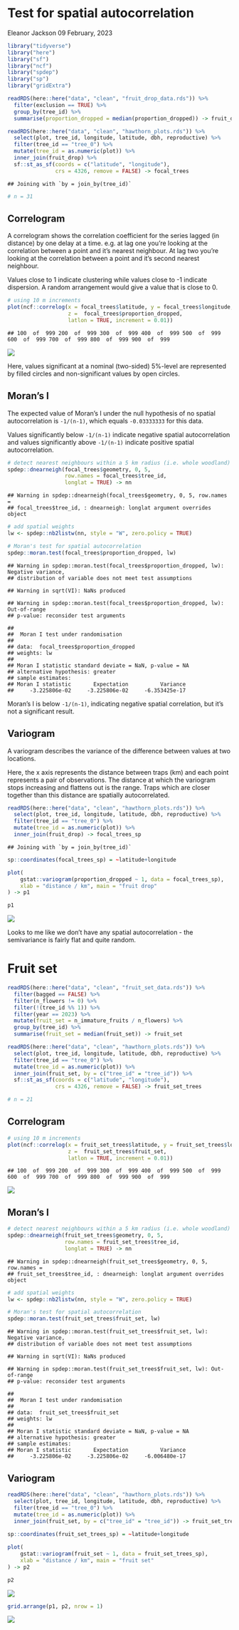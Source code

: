 Test for spatial autocorrelation
================
Eleanor Jackson
09 February, 2023

``` r
library("tidyverse")
library("here")
library("sf")
library("ncf")
library("spdep")
library("sp")
library("gridExtra")
```

``` r
readRDS(here::here("data", "clean", "fruit_drop_data.rds")) %>% 
  filter(exclusion == TRUE) %>% 
  group_by(tree_id) %>% 
  summarise(proportion_dropped = median(proportion_dropped)) -> fruit_drop

readRDS(here::here("data", "clean", "hawthorn_plots.rds")) %>%
  select(plot, tree_id, longitude, latitude, dbh, reproductive) %>%
  filter(tree_id == "tree_0") %>%
  mutate(tree_id = as.numeric(plot)) %>% 
  inner_join(fruit_drop) %>% 
  sf::st_as_sf(coords = c("latitude", "longitude"), 
               crs = 4326, remove = FALSE) -> focal_trees
```

    ## Joining with `by = join_by(tree_id)`

``` r
# n = 31
```

## Correlogram

A correlogram shows the correlation coefficient for the series lagged
(in distance) by one delay at a time. e.g. at lag one you’re looking at
the correlation between a point and it’s nearest neighbour. At lag two
you’re looking at the correlation between a point and it’s second
nearest neighbour.

Values close to 1 indicate clustering while values close to -1 indicate
dispersion. A random arrangement would give a value that is close to 0.

``` r
# using 10 m increments
plot(ncf::correlog(x = focal_trees$latitude, y = focal_trees$longitude, 
                   z =  focal_trees$proportion_dropped,
                   latlon = TRUE, increment = 0.01))
```

    ## 100  of  999 200  of  999 300  of  999 400  of  999 500  of  999 600  of  999 700  of  999 800  of  999 900  of  999 

![](figures/2023-02-09_test-spatial-autocorrelation/correlogram-fruit-drop-1.png)<!-- -->

Here, values significant at a nominal (two-sided) 5%-level are
represented by filled circles and non-significant values by open
circles.

## Moran’s I

The expected value of Moran’s I under the null hypothesis of no spatial
autocorrelation is `-1/(n-1)`, which equals `-0.03333333` for this data.

Values significantly below `-1/(n-1)` indicate negative spatial
autocorrelation and values significantly above `-1/(n-1)` indicate
positive spatial autocorrelation.

``` r
# detect nearest neighbours within a 5 km radius (i.e. whole woodland)
spdep::dnearneigh(focal_trees$geometry, 0, 5, 
                  row.names = focal_trees$tree_id,  
                  longlat = TRUE) -> nn
```

    ## Warning in spdep::dnearneigh(focal_trees$geometry, 0, 5, row.names =
    ## focal_trees$tree_id, : dnearneigh: longlat argument overrides object

``` r
# add spatial weights
lw <- spdep::nb2listw(nn, style = "W", zero.policy = TRUE) 

# Moran's test for spatial autocorrelation
spdep::moran.test(focal_trees$proportion_dropped, lw) 
```

    ## Warning in spdep::moran.test(focal_trees$proportion_dropped, lw): Negative variance,
    ## distribution of variable does not meet test assumptions

    ## Warning in sqrt(VI): NaNs produced

    ## Warning in spdep::moran.test(focal_trees$proportion_dropped, lw): Out-of-range
    ## p-value: reconsider test arguments

    ## 
    ##  Moran I test under randomisation
    ## 
    ## data:  focal_trees$proportion_dropped  
    ## weights: lw    
    ## 
    ## Moran I statistic standard deviate = NaN, p-value = NA
    ## alternative hypothesis: greater
    ## sample estimates:
    ## Moran I statistic       Expectation          Variance 
    ##     -3.225806e-02     -3.225806e-02     -6.353425e-17

Moran’s I is below `-1/(n-1)`, indicating negative spatial correlation,
but it’s not a significant result.

## Variogram

A variogram describes the variance of the difference between values at
two locations.

Here, the x axis represents the distance between traps (km) and each
point represents a pair of observations. The distance at which the
variogram stops increasing and flattens out is the range. Traps which
are closer together than this distance are spatially autocorrelated.

``` r
readRDS(here::here("data", "clean", "hawthorn_plots.rds")) %>%
  select(plot, tree_id, longitude, latitude, dbh, reproductive) %>%
  filter(tree_id == "tree_0") %>%
  mutate(tree_id = as.numeric(plot)) %>% 
  inner_join(fruit_drop) -> focal_trees_sp
```

    ## Joining with `by = join_by(tree_id)`

``` r
sp::coordinates(focal_trees_sp) = ~latitude+longitude

plot(
    gstat::variogram(proportion_dropped ~ 1, data = focal_trees_sp), 
    xlab = "distance / km", main = "fruit drop"
) -> p1

p1
```

![](figures/2023-02-09_test-spatial-autocorrelation/variogram-fruit-drop-1.png)<!-- -->

Looks to me like we don’t have any spatial autocorrelation - the
semivariance is fairly flat and quite random.

# Fruit set

``` r
readRDS(here::here("data", "clean", "fruit_set_data.rds")) %>%
  filter(bagged == FALSE) %>%
  filter(n_flowers != 0) %>% 
  filter(!(tree_id %% 1)) %>%
  filter(year == 2023) %>% 
  mutate(fruit_set = n_immature_fruits / n_flowers) %>% 
  group_by(tree_id) %>% 
  summarise(fruit_set = median(fruit_set)) -> fruit_set

readRDS(here::here("data", "clean", "hawthorn_plots.rds")) %>%
  select(plot, tree_id, longitude, latitude, dbh, reproductive) %>%
  filter(tree_id == "tree_0") %>%
  mutate(tree_id = as.numeric(plot)) %>% 
  inner_join(fruit_set, by = c("tree_id" = "tree_id")) %>% 
  sf::st_as_sf(coords = c("latitude", "longitude"), 
               crs = 4326, remove = FALSE) -> fruit_set_trees

# n = 21
```

## Correlogram

``` r
# using 10 m increments
plot(ncf::correlog(x = fruit_set_trees$latitude, y = fruit_set_trees$longitude, 
                   z =  fruit_set_trees$fruit_set,
                   latlon = TRUE, increment = 0.01))
```

    ## 100  of  999 200  of  999 300  of  999 400  of  999 500  of  999 600  of  999 700  of  999 800  of  999 900  of  999 

![](figures/2023-02-09_test-spatial-autocorrelation/correlogram-fruit-set-1.png)<!-- -->

## Moran’s I

``` r
# detect nearest neighbours within a 5 km radius (i.e. whole woodland)
spdep::dnearneigh(fruit_set_trees$geometry, 0, 5, 
                  row.names = fruit_set_trees$tree_id,  
                  longlat = TRUE) -> nn
```

    ## Warning in spdep::dnearneigh(fruit_set_trees$geometry, 0, 5, row.names =
    ## fruit_set_trees$tree_id, : dnearneigh: longlat argument overrides object

``` r
# add spatial weights
lw <- spdep::nb2listw(nn, style = "W", zero.policy = TRUE) 

# Moran's test for spatial autocorrelation
spdep::moran.test(fruit_set_trees$fruit_set, lw) 
```

    ## Warning in spdep::moran.test(fruit_set_trees$fruit_set, lw): Negative variance,
    ## distribution of variable does not meet test assumptions

    ## Warning in sqrt(VI): NaNs produced

    ## Warning in spdep::moran.test(fruit_set_trees$fruit_set, lw): Out-of-range
    ## p-value: reconsider test arguments

    ## 
    ##  Moran I test under randomisation
    ## 
    ## data:  fruit_set_trees$fruit_set  
    ## weights: lw    
    ## 
    ## Moran I statistic standard deviate = NaN, p-value = NA
    ## alternative hypothesis: greater
    ## sample estimates:
    ## Moran I statistic       Expectation          Variance 
    ##     -3.225806e-02     -3.225806e-02     -6.006480e-17

## Variogram

``` r
readRDS(here::here("data", "clean", "hawthorn_plots.rds")) %>%
  select(plot, tree_id, longitude, latitude, dbh, reproductive) %>%
  filter(tree_id == "tree_0") %>%
  mutate(tree_id = as.numeric(plot)) %>% 
  inner_join(fruit_set, by = c("tree_id" = "tree_id")) -> fruit_set_trees_sp
  
sp::coordinates(fruit_set_trees_sp) = ~latitude+longitude

plot(
    gstat::variogram(fruit_set ~ 1, data = fruit_set_trees_sp), 
    xlab = "distance / km", main = "fruit set"
) -> p2

p2
```

![](figures/2023-02-09_test-spatial-autocorrelation/variogram-fruit-set-1.png)<!-- -->

``` r
grid.arrange(p1, p2, nrow = 1)
```

![](figures/2023-02-09_test-spatial-autocorrelation/variogram-both-1.png)<!-- -->
